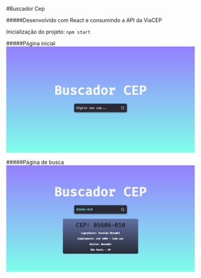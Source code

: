#Buscador Cep

#####Desenvolvido com React e consumindo a API da ViaCEP

Inicialização do projeto: `npm start`

#####Página inicial
![](src/assets/tela-inicial.png)

#####Página de busca
![](src/assets/tela-busca-cep.png)


